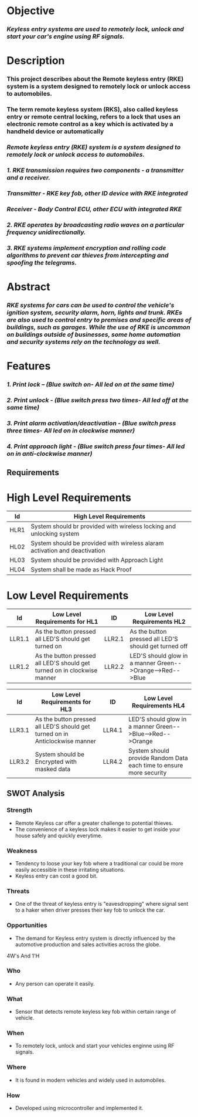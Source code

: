 # Objective

### *Keyless entry systems are used to remotely lock, unlock and start your car's engine using RF signals.*

# Description

### **This project describes about the Remote keyless entry (RKE) system is a system designed to remotely lock or unlock access to automobiles.** 

### **The term remote keyless system (RKS), also called keyless entry or remote central locking, refers to a lock that uses an electronic remote control as a key which is activated by a handheld device or automatically**

### *Remote keyless entry (RKE) system is a system designed to remotely lock or unlock access to automobiles.* 

### *1.	 RKE transmission requires two components - a transmitter and a receiver.* 
### *Transmitter - RKE key fob, other ID device with RKE integrated* 
### *Receiver - Body Control ECU, other ECU with integrated RKE* 
### *2.	 RKE operates by broadcasting radio waves on a particular frequency unidirectionally.* 
### *3.	RKE systems implement encryption and rolling code algorithms to prevent car thieves from intercepting and spoofing the telegrams.* 

# Abstract
### *RKE systems for cars can be used to control the vehicle's ignition system, security alarm, horn, lights and trunk. RKEs are also used to control entry to premises and specific areas of buildings, such as garages. While the use of RKE is uncommon on buildings outside of businesses, some home automation and security systems rely on the technology as well.*

# Features

### *1. Print lock – (Blue switch on- All led on at the same time)*

### *2. Print unlock - (Blue switch press two times- All led off at the same time)*

### *3. Print alarm activation/deactivation - (Blue switch press three times- All led on in clockwise manner)*

### *4. Print approach light - (Blue switch press four times- All led on in anti-clockwise manner)*

## Requirements

# High Level Requirements

|Id|High Level Requirements|
|---|-----------------------|
|HLR1|System should br provided with wireless locking and unlocking system|
|HL02|System should be provided with wireless alaram activation and deactivation|
|HL03|System should be provided with Approach Light|
|HL04|System shall be made as Hack Proof|

# Low Level Requirements

|Id|Low Level Requirements for HL1|ID|Low Level Requirements HL2|
|---|-----------------------|--|----------------------------|
|LLR1.1|As the button pressed all LED'S should get turned on|LLR2.1|As the button pressed all LED'S should get turned off|
|LLR1.2|As the button pressed all LED'S should get turned on in clockwise manner|LLR2.2|LED'S should glow in a manner Green-->Orange-->Red-->Blue|

|Id|Low Level Requirements for HL3|ID|Low Level Requirements HL4|
|---|-----------------------|--|----------------------------|
|LLR3.1|As the button pressed all LED'S should get turned on in Anticlockwise manner|LLR4.1|LED'S should glow in a manner Green-->Blue-->Red-->Orange|
|LLR3.2|System should be Encrypted with masked data|LLR4.2|System should provide Random Data each time to ensure more security |

## SWOT Analysis
### Strength
- Remote Keyless car offer a greater challenge to potential thieves.
- The convenience of a keyless lock makes it easier to get inside your house safely and quickly everytime.
### Weakness
- Tendency to loose your key fob where a traditional car could be more easily accessible in these irritating situations.
- Keyless entry can cost a good bit.
### Threats
- One of the threat of keyless entry is "eavesdropping" where signal sent to a haker when driver presses their key fob to unlock the car.
### Opportunities
- The demand for Keyless entry system is directly influenced by the automotive production and sales activities across the globe.

4W's And 1'H
### Who
- Any person can operate it easily.
### What
- Sensor that detects remote keyless key fob within certain range of vehicle.
### When
- To remotely lock, unlock and start your vehicles enginne using RF signals.
### Where
- It is found in modern vehicles and widely used in automobiles.
### How 
- Developed using microcontroller and implemented it.








